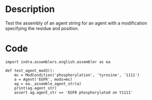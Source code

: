 # Description
Test the assembly of an agent string for an agent with a modification specifying the residue and position.

# Code
```
import indra.assemblers.english.assembler as ea

def test_agent_mod3():
    mc = ModCondition('phosphorylation', 'tyrosine', '1111')
    a = Agent('EGFR', mods=mc)
    ag = ea._assemble_agent_str(a)
    print(ag.agent_str)
    assert ag.agent_str == 'EGFR phosphorylated on Y1111'

```
